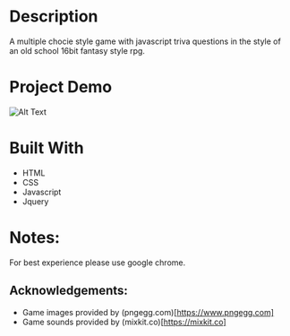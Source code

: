 # Description

A multiple chocie style game with javascript triva questions in the style of an old school 16bit fantasy style rpg.

# Project Demo

![Alt Text](./project-demo.gif)

# Built With

* HTML
* CSS
* Javascript
* Jquery

# Notes:

For best experience please use google chrome.

## Acknowledgements:

* Game images provided by (pngegg.com)[https://www.pngegg.com]
* Game sounds provided by (mixkit.co)[https://mixkit.co]